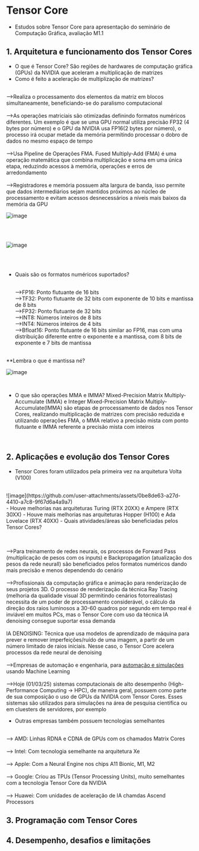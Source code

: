 # Tensor Core

- Estudos sobre Tensor Core para apresentação do seminário de Computação Gráfica, avaliação M1.1
## 1. Arquitetura e funcionamento dos Tensor Cores

- O que é Tensor Core? São regiões de hardwares de computação gráfica (GPUs) da NVIDIA que aceleram a multiplicação de matrizes
- Como é feito a aceleração de multiplização de matrizes?

<br>-->Realiza o processamento dos elementos da matriz em blocos simultaneamente, beneficiando-se do paralismo computacional
<br><br>-->As operações matriciais são otimizadas definindo formatos numéricos diferentes. Um exemplo é que se uma GPU normal utiliza precisão FP32 (4 bytes por número) e o GPU da NVIDIA usa FP16(2 bytes por número), o processo irá ocupar metade da memória permitindo processar o dobro de dados no mesmo espaço de tempo
<br><br>-->Usa Pipeline de Operações FMA. Fused Multiply-Add (FMA) é uma operação matemática que combina multiplicação e soma em uma única etapa, reduzindo acessos à memória, operações e erros de arredondamento
<br><br>-->Registradores e memória possuem alta largura de banda, isso permite que dados intermediários sejam mantidos próximos ao núcleo de processamento e evitam acessos desnecessários a níveis mais baixos da memória da GPU

![image](https://github.com/user-attachments/assets/d11f3b5e-580f-42df-98e4-27df7c5704a4)

<br><br>

![image](https://github.com/user-attachments/assets/88b7252d-a038-487a-8eb5-2644bf13f599)

<br><br>

- Quais são os formatos numéricos suportados?

  <br>-->FP16: Ponto flutuante de 16 bits
  <br>-->TF32: Ponto flutuante de 32 bits com exponente de 10 bits e mantissa de 8 bits
  <br>-->FP32: Ponto flutuante de 32 bits
  <br>-->INT8: Números inteiros de 8 bits
  <br>-->INT4: Números inteiros de 4 bits
  <br>-->Bfloat16: Ponto flutuante de 16 bits similar ao FP16, mas com uma distribuição diferente entre o exponente e a mantissa, com 8 bits de exponente e 7 bits de mantissa
  
<br>**Lembra o que é mantissa né?

![image](https://github.com/user-attachments/assets/64ea0e46-465c-4434-8e94-c1a563bd187b)

<br>

- O que são operações MMA e IMMA? Mixed-Precision Matrix Multiply-Accumulate (MMA) e Integer Mixed-Precision Matrix Multiply-Accumulate(IMMA) são etapas de prrocessamento de dados nos Tensor Cores, realizando multiplicação de matrizes com precisão reduzida e utilizando operações FMA, o MMA relativo a precisão mista com ponto flutuante e IMMA referente a precisão mista com inteiros
  

<br>

## 2. Aplicações e evolução dos Tensor Cores

- Tensor Cores foram utilizados pela primeira vez na arquitetura Volta (V100)
<br>
![image](https://github.com/user-attachments/assets/0be8de63-a27d-4410-a7c8-9f67d6a4a9a7)
<br>
- Houve melhorias nas arquiteturas Turing (RTX 20XX) e Ampere (RTX 30XX)
- Houve mais melhorias nas arquiteturas Hopper (H100) e Ada Lovelace (RTX 40XX)
- Quais atividades/áreas são beneficiadas pelos Tensor Cores?
  
<br><br>-->Para treinamento de redes neurais, os processos de Forward Pass (multiplicação de pesos com os inputs) e Backpropagation (atualização dos pesos da rede neurall) são beneficiados pelos formatos numéricos dando mais precisão e menos dependendo do cenário
<br><br>-->Profissionais da computação gráfica e animação para renderização de seus projetos 3D. O processo de renderização da técnica Ray Tracing (melhoria da qualidade visual 3D permitindo cenários fotorrealistas) necessita de um poder de processamento considerável, o cálculo da direção dos raios luminosos a 30-60 quadros por segundo em tempo real é inviável em muitos PCs, mas o Tensor Core com uso da técnica IA denoising consegue suportar essa demanda
<br><br>IA DENOISING: Técnica que usa modelos de aprendizado de máquina para prever e remover imperfeições/ruído de uma imagem, a partir de um número limitado de raios iniciais. Nesse caso, o Tensor Core acelera processos da rede neural de denoising
<br><br>-->Empresas de automação e engenharia, para [automação e simulações](https://www.nvidia.com/pt-br/autonomous-machines/robotics/) usando Machine Learning
<br><br>-->Hoje (01/03/25) sistemas computacionais de alto desempenho (High-Performance Computing -> HPC), de maneira geral, possuem como parte de sua composição o uso de GPUs da NVIDIA com Tensor Cores. Esses sistemas são utilizados para simulações na área de pesquisa científica ou em cluesters de servidores, por exemplo

- Outras empresas também possuem tecnologias semelhantes

<br>--> AMD: Linhas RDNA e CDNA de GPUs com os chamados Matrix Cores
<br><br>--> Intel: Com tecnologia semelhante na arquitetura Xe
<br><br>--> Apple: Com a Neural Engine nos chips A11 Bionic, M1, M2
<br><br>--> Google: Criou as TPUs (Tensor Processing Units), muito semelhantes com a tecnologia Tensor Core da NVIDIA
<br><br>--> Huawei: Com unidades de aceleração de IA chamdas Ascend Processors

## 3. Programação com Tensor Cores

## 4. Desempenho, desafios e limitações
